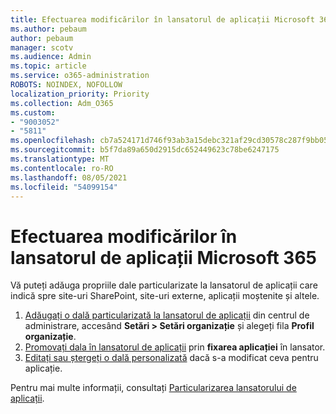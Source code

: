 ```yaml
---
title: Efectuarea modificărilor în lansatorul de aplicații Microsoft 365
ms.author: pebaum
author: pebaum
manager: scotv
ms.audience: Admin
ms.topic: article
ms.service: o365-administration
ROBOTS: NOINDEX, NOFOLLOW
localization_priority: Priority
ms.collection: Adm_O365
ms.custom:
- "9003052"
- "5811"
ms.openlocfilehash: cb7a524171d746f93ab3a15debc321af29cd30578c287f9bb05810491e604517
ms.sourcegitcommit: b5f7da89a650d2915dc652449623c78be6247175
ms.translationtype: MT
ms.contentlocale: ro-RO
ms.lasthandoff: 08/05/2021
ms.locfileid: "54099154"
---
```

# <a name="make-changes-to-the-microsoft-365-app-launcher"></a>Efectuarea modificărilor în lansatorul de aplicații Microsoft 365

Vă puteți adăuga propriile dale particularizate la lansatorul de aplicații care indică spre site-uri SharePoint, site-uri externe, aplicații moștenite și altele.

1. [Adăugați o dală particularizată la lansatorul de aplicații](https://docs.microsoft.com/microsoft-365/admin/manage/customize-the-app-launcher) din centrul de administrare, accesând **Setări > Setări organizație** și alegeți fila  **Profil organizație**.
2. [Promovați dala în lansatorul de aplicații](https://docs.microsoft.com/microsoft-365/admin/manage/customize-the-app-launcher#promote-the-tile-to-app-launcher) prin **fixarea aplicației** în lansator.
3. [Editați sau ștergeți o dală personalizată](https://docs.microsoft.com/microsoft-365/admin/manage/customize-the-app-launcher#edit-or-delete-a-custom-tile) dacă s-a modificat ceva pentru aplicație.

Pentru mai multe informații, consultați [Particularizarea lansatorului de aplicații](https://docs.microsoft.com/microsoft-365/admin/manage/customize-the-app-launcher).
